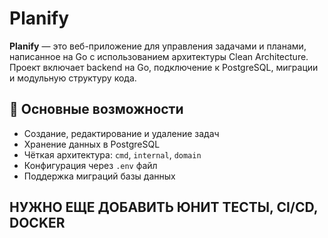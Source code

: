 # Planify

**Planify** — это веб-приложение для управления задачами и планами, написанное на Go с использованием архитектуры Clean Architecture.  
Проект включает backend на Go, подключение к PostgreSQL, миграции и модульную структуру кода.

## 📌 Основные возможности
- Создание, редактирование и удаление задач
- Хранение данных в PostgreSQL
- Чёткая архитектура: `cmd`, `internal`, `domain`
- Конфигурация через `.env` файл
- Поддержка миграций базы данных

## НУЖНО ЕЩЕ ДОБАВИТЬ ЮНИТ ТЕСТЫ, CI/CD, DOCKER